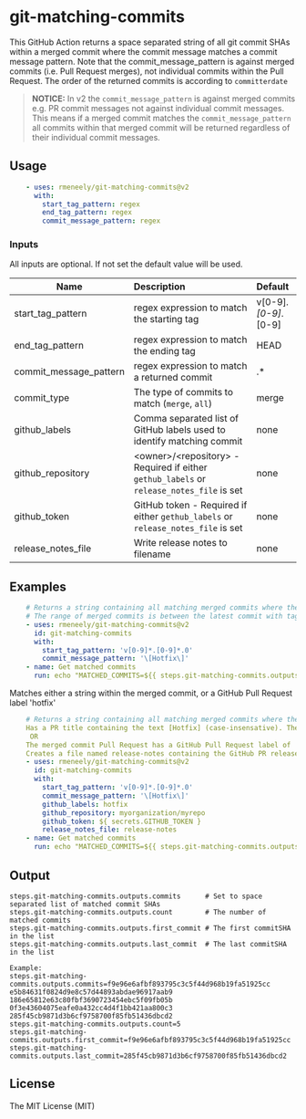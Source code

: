 # git-matching-commits
This GitHub Action returns a space separated string of all git commit SHAs within a merged commit where the commit message matches a commit message pattern.
Note that the commit_message_pattern is against merged commits (i.e. Pull Request merges), not individual commits within the Pull Request.
The order of the returned commits is according to `committerdate`



> **NOTICE:** In v2 the `commit_message_pattern` is against merged commits e.g. PR commit messages not against individual commit messages. This means if a merged commit matches the `commit_message_pattern` all commits within that merged commit will be returned regardless of their individual commit messages.


## Usage
```yaml
    - uses: rmeneely/git-matching-commits@v2
      with:
        start_tag_pattern: regex
        end_tag_pattern: regex
        commit_message_pattern: regex
```

### Inputs
All inputs are optional. If not set the default value will be used.

| Name                   | Description                                 | Default              |
| ---------------------- |:------------------------------------------- | :------------------------------------------- |
| start_tag_pattern      | regex expression to match the starting tag  | v[0-9]*.[0-9]*.[0-9] |
| end_tag_pattern        | regex expression to match the ending tag    | HEAD |
| commit_message_pattern | regex expression to match a returned commit | .* |
| commit_type            | The type of commits to match (`merge`, `all`)    | merge |
| github_labels | Comma separated list of GitHub labels used to identify matching commit | none |
| github_repository | \<owner>/\<repository> - Required if either `gethub_labels` or `release_notes_file` is set | none  |
| github_token | GitHub token - Required if either `gethub_labels` or `release_notes_file` is set | none |
| release_notes_file | Write release notes to filename | none |

## Examples
```yaml
    # Returns a string containing all matching merged commits where the merged commit message contains the text [Hotfix] (case-insensative)
    # The range of merged commits is between the latest commit with tag matching the start tag pattern and the current branch HEAD
    - uses: rmeneely/git-matching-commits@v2
      id: git-matching-commits
      with:
        start_tag_pattern: 'v[0-9]*.[0-9]*.0'
        commit_message_pattern: '\[Hotfix\]'
    - name: Get matched commits
      run: echo "MATCHED_COMMITS=${{ steps.git-matching-commits.outputs.commits }}" >> $GITHUB_ENV
```

Matches either a string within the merged commit, or a GitHub Pull Request label 'hotfix'
```yaml
    # Returns a string containing all matching merged commits where the merged commit either:
    Has a PR title containing the text [Hotfix] (case-insensative). The range of merged commits is between the latest commit with tag matching the start tag pattern and the current branch HEAD
     OR
    The merged commit Pull Request has a GitHub Pull Request label of 'hotfix'
    Creates a file named release-notes containing the GitHub PR release notes for matching commits
    - uses: rmeneely/git-matching-commits@v2
      id: git-matching-commits
      with:
        start_tag_pattern: 'v[0-9]*.[0-9]*.0'
        commit_message_pattern: '\[Hotfix\]'
        github_labels: hotfix
        github_repository: myorganization/myrepo
        github_token: ${ secrets.GITHUB_TOKEN }
        release_notes_file: release-notes
    - name: Get matched commits
      run: echo "MATCHED_COMMITS=${{ steps.git-matching-commits.outputs.commits }}" >> $GITHUB_ENV
```


## Output
```shell
steps.git-matching-commits.outputs.commits      # Set to space separated list of matched commit SHAs
steps.git-matching-commits.outputs.count        # The number of matched commits
steps.git-matching-commits.outputs.first_commit # The first commitSHA in the list
steps.git-matching-commits.outputs.last_commit  # The last commitSHA in the list

Example:
steps.git-matching-commits.outputs.commits=f9e96e6afbf893795c3c5f44d968b19fa51925cc e5b84631f0824d9e8c57d44893abdae96917aab9 186e65812e63c80fbf3690723454ebc5f09fb05b 0f3e43604075eafe0a432cc4d4f1bb421aa800c3 285f45cb9871d3b6cf9758700f85fb51436dbcd2
steps.git-matching-commits.outputs.count=5
steps.git-matching-commits.outputs.first_commit=f9e96e6afbf893795c3c5f44d968b19fa51925cc
steps.git-matching-commits.outputs.last_commit=285f45cb9871d3b6cf9758700f85fb51436dbcd2
```

## License
The MIT License (MIT)
